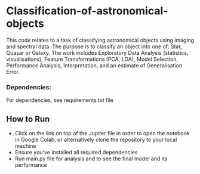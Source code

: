 # Classification-of-astronomical-objects
This code relates to a task of classifying astronomical objects using imaging and spectral data. The purpose is to classify an object into one of: Star, Quasar or Galaxy. The work includes Exploratory Data Analysis (statistics, visualisations), Feature Transformations (PCA, LDA), Model Selection, Performance Analysis, Interpretation, and an estimate of Generalisation Error. 

### Dependencies: 
For dependencies, see requirements.txt file

## How to Run

- Click on the link on top of the Jupiter file in order to open the notebook in Google Colab, or alternatively clone the repository to your local machine
- Ensure you've installed all required dependencies
- Run main.py file for analysis and to see the final model and its performance
